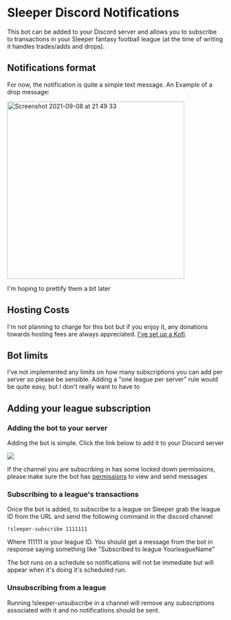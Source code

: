 # Sleeper Discord Notifications

This bot can be added to your Discord server and allows you to subscribe to transactions in your Sleeper fantasy football league (at the time of writing it handles trades/adds and drops). 

## Notifications format

For now, the notification is quite a simple text message. An Example of a drop message:

<img width="412" alt="Screenshot 2021-09-08 at 21 49 33" src="https://user-images.githubusercontent.com/6845036/132583626-98d955cd-600d-49fd-ab08-c3fcf2bda0fe.png">

I'm hoping to prettify them a bit later

## Hosting Costs

I'm not planning to charge for this bot but if you enjoy it, any donations towards hosting fees are always appreciated. [I've set up a Kofi](https://ko-fi.com/christyc92).

## Bot limits

I've not implemented any limits on how many subscriptions you can add per server so please be sensible. Adding a "one league per server" rule would be quite easy, but I don't really want to have to

## Adding your league subscription

### Adding the bot to your server

Adding the bot is simple. Click the link below to add it to your Discord server

[<img src="https://user-images.githubusercontent.com/6845036/132582011-11cf086f-af8f-467f-9399-cc1211cbb0e9.png">](https://discord.com/api/oauth2/authorize?client_id=878165405728919573&scope=bot&permissions=54224170048)

If the channel you are subscribing in has some locked down permissions, please make sure the bot has [permissions](https://discord.com/developers/docs/topics/permissions) to view and send messages

### Subscribing to a league's transactions

Once the bot is added, to subscribe to a league on Sleeper grab the league ID from the URL and send the following command in the discord channel

`!sleeper-subscribe 1111111`

Where 111111 is your league ID. You should get a message from the bot in response saying something like "Subscribed to league YourleagueName"

The bot runs on a schedule so notifications will not be immediate but will appear when it's doing it's scheduled run.

### Unsubscribing from a league

Running !sleeper-unsubscribe in a channel will remove any subscriptions associated with it and no notifications should be sent.
